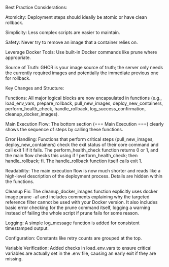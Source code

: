 Best Practice Considerations:

Atomicity: Deployment steps should ideally be atomic or have clean rollback.

Simplicity: Less complex scripts are easier to maintain.

Safety: Never try to remove an image that a container relies on.

Leverage Docker Tools: Use built-in Docker commands like prune where appropriate.

Source of Truth: GHCR is your image source of truth; the server only needs the currently required images and potentially the immediate previous one for rollback.

Key Changes and Structure:

Functions: All major logical blocks are now encapsulated in functions (e.g., load_env_vars, prepare_rollback, pull_new_images, deploy_new_containers, perform_health_check, handle_rollback, log_success_confirmation, cleanup_docker_images).

Main Execution Flow: The bottom section (=== Main Execution ===) clearly shows the sequence of steps by calling these functions.

Error Handling: Functions that perform critical steps (pull_new_images, deploy_new_containers) check the exit status of their core command and call exit 1 if it fails. The perform_health_check function returns 0 or 1, and the main flow checks this using if ! perform_health_check; then handle_rollback; fi. The handle_rollback function itself calls exit 1.

Readability: The main execution flow is now much shorter and reads like a high-level description of the deployment process. Details are hidden within the functions.

Cleanup Fix: The cleanup_docker_images function explicitly uses docker image prune -af and includes comments explaining why the targeted reference filter cannot be used with your Docker version. It also includes basic error checking for the prune command itself, logging a warning instead of failing the whole script if prune fails for some reason.

Logging: A simple log_message function is added for consistent timestamped output.

Configuration: Constants like retry counts are grouped at the top.

Variable Verification: Added checks in load_env_vars to ensure critical variables are actually set in the .env file, causing an early exit if they are missing.
